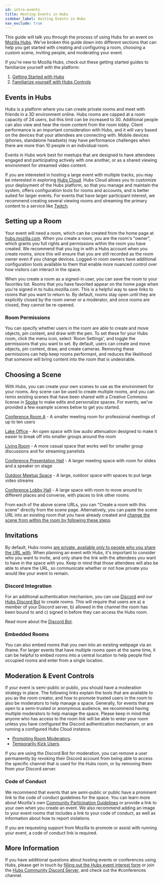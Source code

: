 ```yaml
---
id: intro-events
title: Hosting Events in Hubs
sidebar_label: Hosting Events in Hubs
nav_exclude: true
---
```


This guide will talk you through the process of using Hubs for an event on [Mozilla Hubs](https://hubs.mozilla.com). We've broken this guide down into different sections that can help you get started with creating and configuring a room, choosing a custom scene, inviting people, and moderating your event. 

If you're new to Mozilla Hubs, check out these getting started guides to familiarize yourself with the platform: 

1. [Getting Started with Hubs](./intro-hubs.html) 
2. [Familiarize yourself with Hubs Controls](./hubs-controls.html)

## Events in Hubs
Hubs is a platform where you can create private rooms and meet with friends in a 3D environment online. Hubs rooms are capped at a room capacity of 24 users, but this limit can be increased to 30. Additional people can also view and hear the room content from the room lobby. Client performance is an important consideration with Hubs, and it will vary based on the devices that your attendees are connecting with. Mobile devices (phones, standalone headsets) may have performance challenges when there are more than 10 people in an individual room.  

Events in Hubs work best for meetups that are designed to have attendees engaged and participating actively with one another, or as a shared viewing environment for streamed video content. 

If you are interested in hosting a large event with multiple tracks, you may be interested in exploring [Hubs Cloud](./hubs-cloud-getting-started.html). Hubs Cloud allows you to customize your deployment of the Hubs platform, so that you manage and maintain the system, offers configuration tools for rooms and accounts, and is better suited for larger events. For events that have larger participant interest, we recommend creating several viewing rooms and streaming the primary content to a service like [Twitch](https://twitch.tv).

## Setting up a Room
Your event will need a room, which can be created from the home page at [hubs.mozilla.com](https://hubs.mozilla.com). When you create a room, you are the room's "owner", which grants you full rights and permissions within the room you have created. We recommend that you log in with a Hubs account when you create rooms, since this will ensure that you are still recorded as the room owner even if you change devices. Logged-in room owners have additional configuration tools available to them that enable more nuanced control over how visitors can interact in the space.

When you create a room as a signed-in user, you can save the room to your favorites list. Rooms that you have favorited appear on the home page when you're signed in to hubs.mozilla.com. This is a helpful way to save links to rooms that you want to return to. By default, rooms stay open until they are explicitly closed by the room owner or a moderator, and once rooms are closed, they cannot be re-opened.

### Room Permissions

You can specify whether users in the room are able to create and move objects, pin content, and draw with the pen. To set these for your Hubs room, click the menu icon, select 'Room Settings', and toggle the permissions that you want to set. By default, users can create and move objects, pin content, draw, and create cameras. Removing these permissions can help keep rooms performant, and reduces the likelihood that someone will bring content into the room that is undesirable.

## Choosing a Scene
With Hubs, you can create your own scenes to use as the environment for your rooms. Any scene can be used to create multiple rooms, and you can remix existing scenes that have been shared with a Creative Commons license in [Spoke](./intro-spoke.html) to make edits and personalize spaces. For events, we've provided a few example scenes below to get you started. 

[Conference Room A](https://hubs.mozilla.com/scenes/GvQthTN/conference-room-a) - A smaller meeting room for professional meetings of up to ten users

[Lake Office](https://hubs.mozilla.com/scenes/QiUmYC3/lake-office) - An open space with low audio attenuation designed to make it easier to break off into smaller groups around the room

[Living Room](https://hubs.mozilla.com/scenes/y7wBpta/better-lit-living-room) - A more casual space that works well for smaller group discussions and for streaming panelists

[Conference Presentation Hall](https://hubs.mozilla.com/scenes/HHKr45j/conference-presentation-hall) - A larger meeting space with room for slides and a speaker on stage

[Outdoor Meetup Space](https://hubs.mozilla.com/scenes/2rEmqCK/outdoor-meetup) - A large, outdoor space with spaces to put large video streams 

[Conference Lobby Hall](https://hubs.mozilla.com/scenes/u3ezwKe/customizable-conference-lobby) - A large space with room to move around to different places and converse, with places to link other rooms

From each of the above scene URLs, you can "Create a room with this scene" directly from the scene page. Alternatively, you can paste the scene URL into an existing room that you have already created and [change the scene from within the room by following these steps](./hubs-room-settings.html#change-the-scene).

## Invitations
By default, Hubs rooms [are private, available only to people who you share the URL with](https://blog.mozvr.com/creating-privacy-centric-virtual-spaces/). When planning an event with Hubs, it's important to consider who you want to invite, and only share the link with the attendees you want to have in the space with you. Keep in mind that those attendees will also be able to share the URL, so communicate whether or not how private you would like your event to remain. 

### Discord Integration
For an additional authentication mechanism, you can use [Discord](https://discordapp.com) and our [Hubs Discord Bot](https://hubs.mozilla.com/discord) to create rooms. This will require that users are a) a member of your Discord server, b) allowed in the channel the room has been bound to and c) signed in before they can access the Hubs room. 

Read more about the [Discord Bot](./hubs-discord-bot.html).

### Embedded Rooms
You can also embed rooms that you own into an existing webpage via an iframe. For larger events that have multiple rooms open at the same time, it can be helpful to embed rooms into a central location to help people find occupied rooms and enter from a single location.

## Moderation & Event Controls
If your event is semi-public or public, you should have a moderation strategy in place. The following links explain the tools that are available to you as the room creator, and how to promote trusted users in the room to also be moderators to help manage a space. Generally, for events that are open to a semi-trusted or anonymous audience, we recommend having multiple moderators to help manage the space. Please keep in mind that anyone who has access to the room link will be able to enter your room unless you have configured the Discord authentication mechanism, or are running a configured Hubs Cloud instance. 

* [Promoting Room Moderators](./hubs-room-settings.html#promoting-room-moderators).
* [Temporarily Kick Users](./hubs-room-settings.html#kick-users).

If you are using the Discord Bot for moderation, you can remove a user permanently by revoking their Discord account from being able to access the specific channel that is used for the Hubs room, or by removing them from your Discord server.


### Code of Conduct
We recommend that events that are semi-public or public have a prominent link to the code of conduct guidelines for the space. You can learn more about Mozilla's own [Community Participation Guidelines](https://www.mozilla.org/en-US/about/governance/policies/participation/) or provide a link to your own when you create an event. We also recommend adding an image to your event rooms that includes a link to your code of conduct, as well as information about how to report violations. 

If you are requesting support from Mozilla to promote or assist with running your event, a code of conduct link is required.

## More Information
If you have additional questions about hosting events or conferences using Hubs, please get in touch by [filling out the Hubs event interest form](https://airtable.com/shrAtlBbxEKkLbMsd) or join the [Hubs Community Discord Server](https://discord.gg/wHmY4nd), and check out the #conferences channel.
